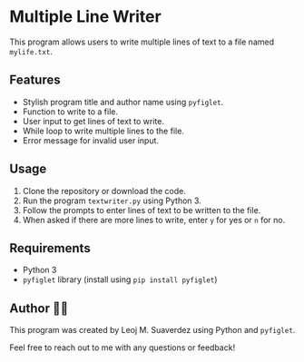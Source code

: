 # Multiple Line Writer

This program allows users to write multiple lines of text to a file named `mylife.txt`.

## Features

* Stylish program title and author name using `pyfiglet`.
* Function to write to a file.
* User input to get lines of text to write.
* While loop to write multiple lines to the file.
* Error message for invalid user input.

## Usage

1. Clone the repository or download the code.
2. Run the program `textwriter.py` using Python 3.
3. Follow the prompts to enter lines of text to be written to the file.
4. When asked if there are more lines to write, enter `y` for yes or `n` for no.

## Requirements

* Python 3
* `pyfiglet` library (install using `pip install pyfiglet`)

## Author 👩‍💻

This program was created by Leoj M. Suaverdez using Python and `pyfiglet`.

Feel free to reach out to me with any questions or feedback!

